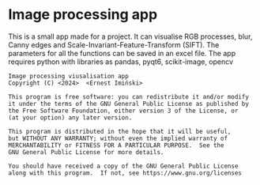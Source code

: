 # Image processing app
This is a small app made for a project. It can visualise RGB processes, blur, Canny edges and Scale-Invariant-Feature-Transform (SIFT). The parameters for all the functions can be saved in an excel file. The app requires python with libraries as pandas, pyqt6, scikit-image, opencv








    Image processing viusalisation app
    Copyright (C) <2024>  <Ernest Imiński>

    This program is free software: you can redistribute it and/or modify
    it under the terms of the GNU General Public License as published by
    the Free Software Foundation, either version 3 of the License, or
    (at your option) any later version.

    This program is distributed in the hope that it will be useful,
    but WITHOUT ANY WARRANTY; without even the implied warranty of
    MERCHANTABILITY or FITNESS FOR A PARTICULAR PURPOSE.  See the
    GNU General Public License for more details.

    You should have received a copy of the GNU General Public License
    along with this program.  If not, see https://www.gnu.org/licenses
